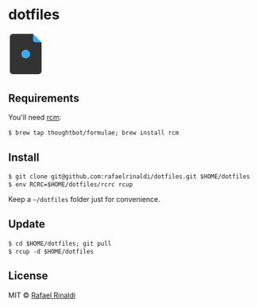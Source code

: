 [author]: http://rinaldi.io
[joel]: http://joelglovier.com
[rcm]: https://github.com/thoughtbot/rcm

# dotfiles

[<img src="dotfiles.png" width="70">][joel]

## Requirements

You'll need [rcm][rcm]:

```fish
$ brew tap thoughtbot/formulae; brew install rcm
```

## Install

```fish
$ git clone git@github.com:rafaelrinaldi/dotfiles.git $HOME/dotfiles
$ env RCRC=$HOME/dotfiles/rcrc rcup
```

Keep a `~/dotfiles` folder just for convenience.

## Update

```fish
$ cd $HOME/dotfiles; git pull
$ rcup -d $HOME/dotfiles
```

## License

MIT © [Rafael Rinaldi][author]
